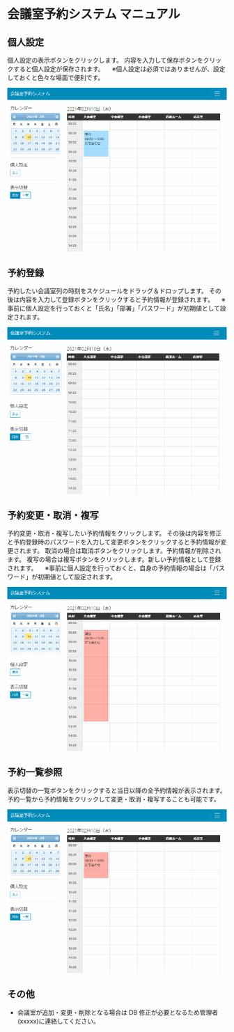 # 会議室予約システム マニュアル

## 個人設定

個人設定の表示ボタンをクリックします。
内容を入力して保存ボタンをクリックすると個人設定が保存されます。
　※個人設定は必須ではありませんが、設定しておくと色々な場面で便利です。

<img src="./documents-video04.gif" style="zoom:80%;" />

## 予約登録

予約したい会議室列の時刻をスケジュールをドラッグ＆ドロップします。
その後は内容を入力して登録ボタンをクリックすると予約情報が登録されます。
　※事前に個人設定を行っておくと「氏名」「部署」「パスワード」が初期値として設定されます。

<img src="./documents-video01.gif" style="zoom:80%;" />

## 予約変更・取消・複写

予約変更・取消・複写したい予約情報をクリックします。
その後は内容を修正と予約登録時のパスワードを入力して変更ボタンをクリックすると予約情報が変更されます。
取消の場合は取消ボタンをクリックします。予約情報が削除されます。
複写の場合は複写ボタンをクリックします。新しい予約情報として登録されます。
　※事前に個人設定を行っておくと、自身の予約情報の場合は「パスワード」が初期値として設定されます。

<img src="./documents-video02.gif" style="zoom:80%;" />

## 予約一覧参照

表示切替の一覧ボタンをクリックすると当日以降の全予約情報が表示されます。
予約一覧から予約情報をクリックして変更・取消・複写することも可能です。

<img src="./documents-video03.gif" style="zoom:80%;" />

## その他

* 会議室が追加・変更・削除となる場合は DB 修正が必要となるため管理者(xxxxx)に連絡してください。